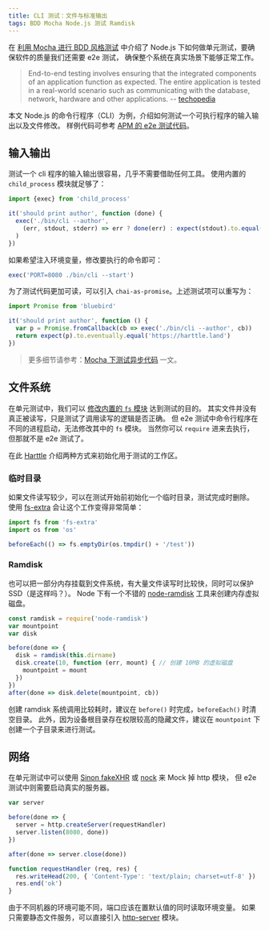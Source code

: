 ```yaml
---
title: CLI 测试：文件与标准输出
tags: BDD Mocha Node.js 测试 Ramdisk
---
```


在 [利用 Mocha 进行 BDD 风格测试](/2016/06/23/mocha-chai-bdd.html) 中介绍了
Node.js 下如何做单元测试，要确保软件的质量我们还需要 e2e 测试，
确保整个系统在真实场景下能够正常工作。

> End-to-end testing involves ensuring that the integrated components of an application function as expected. The entire application is tested in a real-world scenario such as communicating with the database, network, hardware and other applications. -- [techopedia][techopedia]

本文 Node.js 的命令行程序（CLI）为例，介绍如何测试一个可执行程序的输入输出以及文件修改。
样例代码可参考 [APM 的 e2e 测试代码][apm]。

<!--more-->

## 输入输出

测试一个 cli 程序的输入输出很容易，几乎不需要借助任何工具。
使用内置的 `child_process` 模块就足够了：

```javascript
import {exec} from 'child_process'

it('should print author', function (done) {
  exec('./bin/cli --author',
    (err, stdout, stderr) => err ? done(err) : expect(stdout).to.equal('https://harttle.land')
  )
})
```

如果希望注入环境变量，修改要执行的命令即可：

```javascript
exec('PORT=8080 ./bin/cli --start')
```

为了测试代码更加可读，可以引入 `chai-as-promise`。上述测试项可以重写为：

```javascript
import Promise from 'bluebird'

it('should print author', function () {
  var p = Promise.fromCallback(cb => exec('./bin/cli --author', cb))
  return expect(p).to.eventually.equal('https://harttle.land')
})
```

> 更多细节请参考：[Mocha 下测试异步代码](/2016/07/12/async-test-with-chai-as-promised.html) 一文。

## 文件系统

在单元测试中，我们可以 [修改内置的 `fs` 模块][mock-fs] 达到测试的目的。
其实文件并没有真正被读写，只是测试了调用读写的逻辑是否正确。
但 e2e 测试中命令行程序在不同的进程启动，无法修改其中的 `fs` 模块。
当然你可以 `require` 进来去执行，但那就不是 e2e 测试了。

在此 [Harttle](https://harttle.land) 介绍两种方式来初始化用于测试的工作区。

### 临时目录

如果文件读写较少，可以在测试开始前初始化一个临时目录，测试完成时删除。
使用 [fs-extra][fs-extra] 会让这个工作变得非常简单：

```javascript
import fs from 'fs-extra'
import os from 'os'

beforeEach(() => fs.emptyDir(os.tmpdir() + '/test'))
```

### Ramdisk

也可以把一部分内存挂载到文件系统，有大量文件读写时比较快，同时可以保护 SSD（是这样吗？）。
Node 下有一个不错的 [node-ramdisk][ramdisk] 工具来创建内存虚拟磁盘。

```javascript
const ramdisk = require('node-ramdisk')
var mountpoint
var disk

before(done => {
  disk = ramdisk(this.dirname)
  disk.create(10, function (err, mount) { // 创建 10MB 的虚拟磁盘
    mountpoint = mount
  })
})
after(done => disk.delete(mountpoint, cb))
```

创建 ramdisk 系统调用比较耗时，建议在 `before()` 时完成，`beforeEach()` 时清空目录。
此外，因为设备根目录存在权限较高的隐藏文件，建议在 `mountpoint` 下创建一个子目录来进行测试。

## 网络

在单元测试中可以使用 [Sinon fakeXHR][fakeXHR] 或 [nock][nock] 来 Mock 掉 http 模块，
但 e2e 测试中则需要启动真实的服务器。

```javascript
var server

before(done => {
  server = http.createServer(requestHandler)
  server.listen(8080, done))
})

after(done => server.close(done))

function requestHandler (req, res) {
  res.writeHead(200, { 'Content-Type': 'text/plain; charset=utf-8' })
  res.end('ok')
}
```

由于不同机器的环境可能不同，端口应该在置默认值的同时读取环境变量。
如果只需要静态文件服务，可以直接引入 [http-server][http-server] 模块。

[mock-fs]: /2016/08/01/javascript-mock-fs.html
[techopedia]: https://www.techopedia.com/definition/7035/end-to-end-test
[apm]: https://github.com/apmjs/apmjs/tree/master/test/e2e
[fs-extra]: https://github.com/jprichardson/node-fs-extra
[ramdisk]: https://www.npmjs.com/package/node-ramdisk
[fakeXHR]: http://sinonjs.org/releases/v4.0.2/fake-xhr-and-server/
[nock]: https://github.com/node-nock/nock
[http-server]: https://github.com/indexzero/http-server
